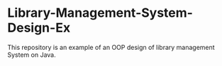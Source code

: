# Library-Management-System-Design-Ex
This repository is an example of an OOP design of library management System on Java.
